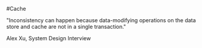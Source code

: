 #Cache 

"Inconsistency can happen because data-modifying operations on the data store and cache are not in a single transaction."

Alex Xu, System Design Interview